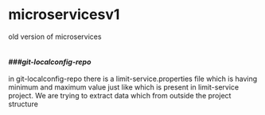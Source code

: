 # microservicesv1
old version of microservices<br><br><br>
***###git-localconfig-repo***<br><br>
in git-localconfig-repo there is a limit-service.properties file which is having minimum and maximum value just like which is present in limit-service project. We 
are trying to extract data which from outside the project structure 
